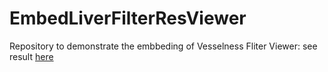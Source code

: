 # EmbedLiverFilterResViewer
Repository to demonstrate the embbeding of Vesselness Fliter Viewer: see result [here](https://kerautret.github.io/EmbeddingLiverFilterResViewer) 
